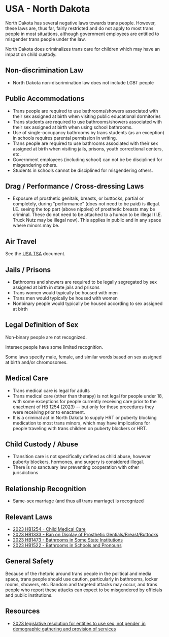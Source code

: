 # USA - North Dakota

North Dakota has several negative laws towards trans people. However,
these laws are, thus far, fairly restricted and do not apply to most
trans people in most situations, although government employees are
entitled to misgender trans people under the law.

North Dakota does criminalizes trans care for children which may have an
impact on child custody.

## Non-discrimination Law

 * North Dakota non-discrimination law does not include LGBT people

## Public Accommodations

 * Trans people are required to use bathrooms/showers associated with their
   sex assigned at birth when visiting public educational dormitories
 * Trans students are required to use bathrooms/showers associated with their
   sex assigned at birth when using school bathrooms.
 * Use of single-occupancy bathrooms by trans students (as an exception) in
   schools requires parental permission in writing.
 * Trans people are required to use bathrooms associated with their sex
   assigned at birth when visiting jails, prisons, youth correctional
   centers, etc.
 * Government employees (including school) can not be be disciplined for
   misgendering others.
 * Students in schools cannot be disciplined for misgendering others.

## Drag / Performance / Cross-dressing Laws

 * Exposure of prosthetic genitals, breasts, or buttocks, partial or
   completely, during "performance" (does not need to be paid) is
   illegal. I.E. seeing the top part (above nipples) of prosthetic
   breasts may be criminal. These do not need to be attached to a human
   to be illegal (I.E. Truck Nutz may be illegal now). This applies in
   public and in any space where minors may be.

## Air Travel

See the [USA TSA](../notes/tsa.md) document.

## Jails / Prisons

 * Bathrooms and showers are required to be legally segregated by sex
   assigned at birth in state jails and prisons
 * Trans women would typically be housed with men
 * Trans men would typically be housed with women
 * Nonbinary people would typically be housed according to sex
   assigned at birth

## Legal Definition of Sex

Non-binary people are not recognized.

Intersex people have some limited recognition.

Some laws specify male, female, and similar words based on sex assigned
at birth and/or chromosomes.

## Medical Care

 * Trans medical care is legal for adults
 * Trans medical care (other than therapy) is not legal for people under
   18, with some exceptions for people currently receiving care prior to
   the enactment of HB 1254 (2023) -- but only for those procedures they
   were receiving prior to enactment.
 * It is a criminal act in North Dakota to supply HRT or puberty
   blocking medication to most trans minors, which may have implications
   for people traveling with trans children on puberty blockers or HRT.

## Child Custody / Abuse

 * Transition care is not specifically defined as child abuse, however
   puberty blockers, hormones, and surgery is considered illegal.
 * There is no sanctuary law preventing cooperation with other
   jurisdictions
 
## Relationship Recognition

 * Same-sex marriage (and thus all trans marriage) is recognized

## Relevant Laws

 * [2023 HB1254 - Child Medical Care](https://legiscan.com/ND/text/HB1254/id/2771423)
 * [2023 HB1333 - Ban on Display of Prosthetic Gentials/Breast/Buttocks](https://legiscan.com/ND/text/HB1333/id/2785668)
 * [2023 HB1473 - Bathrooms in Some State Institutions](https://legiscan.com/ND/text/HB1473/id/2789744)
 * [2023 HB1522 - Bathrooms in Schools and Pronouns](https://legiscan.com/ND/text/HB1522/id/2797884)

## General Safety

Because of the rhetoric around trans people in the political and media
space, trans people should use caution, particularly in bathrooms,
locker rooms, showers, etc.  Random and targeted attacks may occur, and
trans people who report these attacks can expect to be misgendered by
officials and public institutions.

## Resources

 * [2023 legislative resolution for entities to use sex, not gender, in demographic gathering and provision of services](https://legiscan.com/ND/text/HCR3010/2023)
